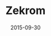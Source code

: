 ---
layout: post
title: "Zekrom"
date: 2015-09-30
categories: [Reset]
image: http://www.pokepedia.fr/images/c/c7/Zekrom-NB.png
caught: Zekrom
location: Grotte Évanescente
level: 50
version: AS
---